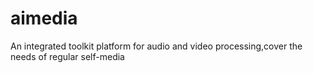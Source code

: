 # aimedia
An integrated toolkit platform for audio and video processing,cover the needs of regular self-media
